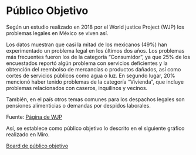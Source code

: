 # Público Objetivo

Según un estudio realizado en 2018 por el World justice Project (WJP) los problemas legales en México se viven así.

Los datos muestran que casi la mitad de los mexicanos (49%) han experimentado un problema legal en los últimos dos años. Los problemas más frecuentes fueron los de la categoría “Consumidor”, ya que 25% de los encuestados reportó algún problema con servicios deficientes y la obtención del reembolso de mercancías o productos dañados, así como cortes de servicios públicos como agua o luz. En segundo lugar, 20% mencionó haber tenido problemas de la categoría “Vivienda”, que incluye problemas relacionados con caseros, inquilinos y vecinos.

También, en el país otros temas comunes para los despachos legales son pensiones alimenticias o demandas por despidos laborales.

Fuente: [Página de WJP](https://worldjusticeproject.mx/acceso-a-la-justicia-problemas/#:~:text=Los%20problemas%20legales%20en%20M%C3%A9xico&text=%5B1%5DLos%20problemas%20m%C3%A1s%20frecuentes,p%C3%BAblicos%20como%20agua%20o%20luz.)

Así, se establece como público objetivo lo descrito en el siguiente gráfico realizado en Miro.

[Board de público objetivo](https://miro.com/welcomeonboard/SVpRQVZoTHM5UFlWeXFGY2RxTms1clhDaTd1NlZhcWloTjVXNFpXZmFQZTExREllWTVkTTBxZjJ3elJLR29URXwzMDc0NDU3MzU2NTY5MjUyMTEx?invite_link_id=181456435458)
